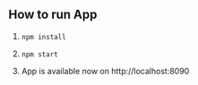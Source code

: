 ## How to run App

1. `npm install`

2. `npm start`

3. App is available now on http://localhost:8090

